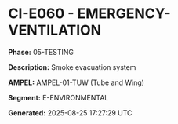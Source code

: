 # CI-E060 - EMERGENCY-VENTILATION

**Phase:** 05-TESTING

**Description:** Smoke evacuation system

**AMPEL:** AMPEL-01-TUW (Tube and Wing)

**Segment:** E-ENVIRONMENTAL

**Generated:** 2025-08-25 17:27:29 UTC
